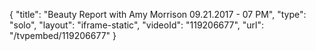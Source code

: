 {
    "title": "Beauty Report with Amy Morrison 09.21.2017 - 07 PM",
    "type": "solo",
    "layout": "iframe-static",
    "videoId": "119206677",
    "url": "\/tvpembed\/119206677"
}